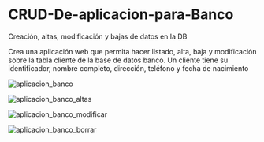 # CRUD-De-aplicacion-para-Banco
Creación, altas, modificación y bajas de datos en la DB

Crea una aplicación web que permita hacer listado, alta, baja y modificación sobre la tabla cliente de la base de datos banco.
Un cliente tiene su identificador, nombre completo, dirección, teléfono y fecha de nacimiento


![aplicacion_banco](https://user-images.githubusercontent.com/85589346/220193374-85fc24cb-61bb-46e1-9ab2-8c4f4067cac8.png)

![aplicacion_banco_altas](https://user-images.githubusercontent.com/85589346/220193420-92b3d432-e1f9-4b64-a40e-3d95b1b0646e.png)

![aplicacion_banco_modificar](https://user-images.githubusercontent.com/85589346/220193500-8cd58465-5e3a-47cd-b634-043a7ca36863.png)


![aplicacion_banco_borrar](https://user-images.githubusercontent.com/85589346/220193540-d61201c9-0f9b-4d2d-965c-f70de0f8c59d.png)
